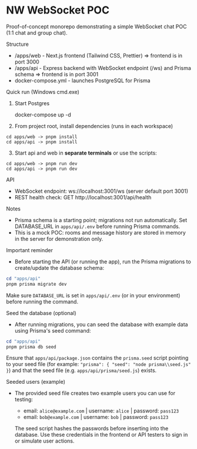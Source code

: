 # NW WebSocket POC

Proof-of-concept monorepo demonstrating a simple WebSocket chat POC (1:1 chat and group chat).

Structure

- /apps/web - Next.js frontend (Tailwind CSS, Prettier) => frontend is in port 3000
- /apps/api - Express backend with WebSocket endpoint (/ws) and Prisma schema => frontend is in port 3001
- docker-compose.yml - launches PostgreSQL for Prisma

Quick run (Windows cmd.exe)

1. Start Postgres

   docker-compose up -d

2. From project root, install dependencies (runs in each workspace)

```
cd apps/web -> pnpm install
cd apps/api -> pnpm install
```

3. Start api and web in **separate terminals** or use the scripts:

```
cd apps/web -> pnpm run dev
cd apps/api -> pnpm run dev
```

API

- WebSocket endpoint: ws://localhost:3001/ws (server default port 3001)
- REST health check: GET http://localhost:3001/api/health

Notes

- Prisma schema is a starting point; migrations not run automatically. Set DATABASE_URL in `apps/api/.env` before running Prisma commands.
- This is a mock POC: rooms and message history are stored in memory in the server for demonstration only.
 
Important reminder

- Before starting the API (or running the app), run the Prisma migrations to create/update the database schema:

```powershell
cd "apps/api"
pnpm prisma migrate dev
```

Make sure `DATABASE_URL` is set in `apps/api/.env` (or in your environment) before running the command.

Seed the database (optional)

- After running migrations, you can seed the database with example data using Prisma's seed command:

```powershell
cd "apps/api"
pnpm prisma db seed
```

Ensure that `apps/api/package.json` contains the `prisma.seed` script pointing to your seed file (for example: `"prisma": { "seed": "node prisma\\seed.js" }`) and that the seed file (e.g. `apps/api/prisma/seed.js`) exists.

Seeded users (example)

- The provided seed file creates two example users you can use for testing:

   - email: `alice@example.com`  | username: `alice`  | password: `pass123`
   - email: `bob@example.com`    | username: `bob`    | password: `pass123`

   The seed script hashes the passwords before inserting into the database. Use these credentials in the frontend or API testers to sign in or simulate user actions.
